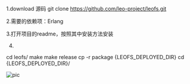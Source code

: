 1.download 源码 git clone <https://github.com/leo-project/leofs.git>

2.需要的依赖项：Erlang

3.打开项目的readme，按照其中安装方法安装

4.
cd leofs/
make
make release
cp -r package {LEOFS_DEPLOYED_DIR}
cd {LEOFS_DEPLOYED_DIR}/

![pic](/imagesscreenshot_1527428834643.png)
